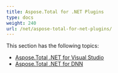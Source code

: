 ```yaml
---
title: Aspose.Total for .NET Plugins
type: docs
weight: 240
url: /net/aspose-total-for-net-plugins/
---
```


This section has the following topics:

- [Aspose.Total .NET for Visual Studio](/total/net/aspose-total-net-for-visual-studio-html/)
- [Aspose.Total .NET for DNN](/total/net/aspose-total-net-for-dnn-html/)
